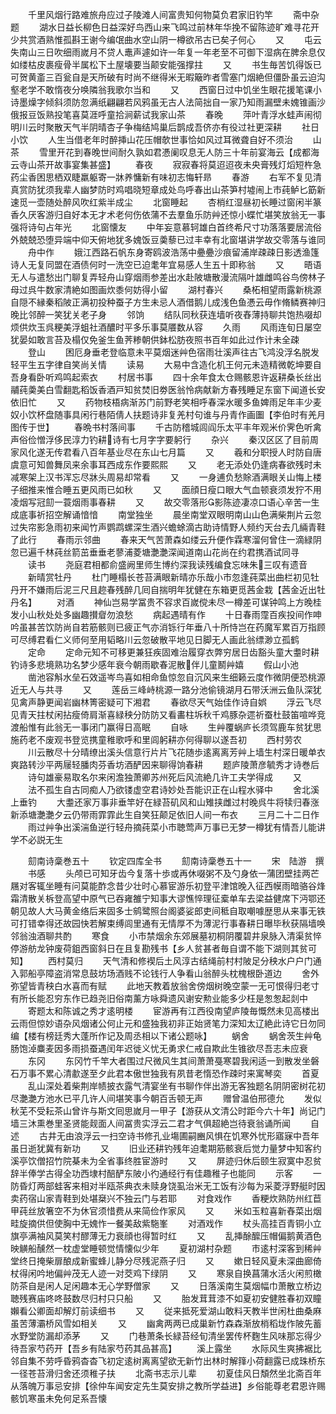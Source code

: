 <!-- { "loadSidebar": true } -->
　　千里风烟行路难旅舟应过子陵滩人间富贵知何物莫负君家旧钓竿
　　斋中杂题
　　湖水日益长柳色日益深好鸟西山来飞鸣过前林年华挽不留陈迹旷难寻花开少共赏酒熟惟孤斟王谢今编氓曲水空山阴一樽欲吊古已矣子何心
　　又
　　屯云失南山三日吹细雨嵗月不贷人鼃声遽如许一年复一年老至不可御下湿病在脾余息仅如缕枯皮裹瘦骨半属松下土屋壊要当颠安能强撑拄
　　又
　　书生毎苦饥得饭已可贺黄齑三百瓮自是天所破有时尚不继得米无暇簸昨者雪塞门烟絶但僵卧虽云迫沟壑老学不敢惰夜分唤隣翁我歌尔当和
　　又
　　西窗日过中饥坐生眼花援笔课小诗墨燥字倾斜须防忽满纸翩翩若风鸦虽无古人法简拙自一家乃知雨漏壁未媿锥画沙俄报豆饭熟投笔喜莫涯呼童拾涧薪试我家山茶
　　春晚
　　萍叶青浮水蛙声闹彻明川云时聚散天气半阴晴杏子争梅结鸠巢后鹊成吾侪亦有役过社更深耕
　　社日小饮
　　人生当借老年时醉挿山花压帽欹世事恰如风过耳微聋自好不须治
　　山茶
　　雪里开花到春晚世间耐久孰如君慿阑叹息无人防三十年前宴海云【成都海云寺山茶开故事宴集甚盛】
　　春夜
　　寂寂春将莫迢迢夜未央膏残灯熖短杵急药尘香困思栖双睫羸躯寄一牀养慵新有味初志悔轩昻
　　春游
　　右军不复见清真赏防犹须我辈人幽梦防时鸡唱晓短章成处鸟呼春出山茶笋村墟闹上市莼鲈匕筯新速觅一壶随处醉风吹红紫半成尘
　　北窗睡起
　　杏梢红湿昼初长睡过窗闲半篆香久厌客游归自好本无才术老何伤依蒲不去羣鱼乐防艸还惊小蝶忙堪笑放翁无一事强将诗句占年光
　　北窗懐友
　　中年妄意慕轲雄白首终希尺寸功落落要居流俗外兢兢恐堕异端中仰天俯地犹多媿饭豆羮藜已过丰幸有北窗堪讲学故交零落与谁同
　　舟中作
　　娥江西路石帆东身寄鸥波浩荡中疉疉沙痕留浦岸疎疎日影透渔篷诗人无复同盟在酒债何时一洗空已迫耄年宜易感人生五十即称翁
　　又
　　晤语无人与遣愁出门聊复弄轻舟山穿烟雨参差出水赴陂塘散漫流隔叶雄雌鸣谷鸟傍林子母过呉牛数家清絶如图画炊黍何妨得小留
　　湖村春兴
　　桑柘相望雨露新桃源自隠不縁秦稻陂正满初投种蚕子方生未忌人酒借鹅儿成浅色鱼慿云毋作脩鳞赛神归晚比邻醉一笑犹关老子身
　　邻饷
　　结队同秋获连墙听夜舂薄持聊共饱热啜却烦供炊玉呉粳美浮蛆社酒醲时平多乐事莫餍数从容
　　久雨
　　风雨连旬日屡空犹晏如敢言苔及榻仅免釜生鱼荠糁朝供鉢松肪夜照书百年如此过作计未全疎
　　登山
　　困厄身垂老登临意未平莫烟迷艸色宿雨壮溪声往古飞鸿没浮名脱发轻平生五字律自笑尚关情
　　读易
　　大易中含造化机王何元未造精微乾坤要自吾身看卧听鸡鸣起索衣
　　村居书事
　　四十余年食太仓赐骸恩许返耕桑长丝出鬴莼羮美白雪翻匙稻饭香酒戸知贫焚旧劵医翁怜病献新方春残睡足东窗下闻道长安依旧忙
　　又
　　药物枝梧病渐苏门前野老笑相呼春深水暖多鱼婢雨足年丰少麦奴小饮杯盘随事具闲行巷陌倩人扶题诗非复羌村句谁与丹青作画圗【李伯时有羌月图传于世】
　　春晩书村落间事
　　千古防稽城闾阎乐太平丰年观米价霁色听禽声俗俭憎浮侈民淳力钓耕诗有七月字字要躬行
　　杂兴
　　秦汉区区了目前周家风化遂无传君看八百年基业尽在东山七月篇
　　又
　　羲和分职授人时防自唐虞意可知兽舞凤来余事耳西成东作要熙熙
　　又
　　老无添处仍逢病春欲残时未减寒架上汉书浑忘尽牀头周易却常看
　　又
　　一身逋负愁賖酒满眼关山悔上楼子细推来惟合睡五更风雨已如秋
　　又
　　面顔日瘦口眼大气血顿衰须发狞不用凌烟写冠劎一蓑烟雨事春耕
　　又
　　故交零落形影陈迹凄凉口语心辛苦一生成底事祈招空解诵愔愔
　　南堂独坐
　　晨坐南堂双眼明南山山色满柴荆片云忽过失帘影急雨初来闻竹声鹦鹉螺深生酒兴蟾蜍滴古助诗情野人频约天台去几緉青鞋了此行
　　春雨示邻曲
　　春来天气苦萧森如缕云升便作霖寒溜何曾住一滴緑阴忽已遍千林莼丝箭茁垂垂老蓼浦菱塘灔灔深闻道南山花尚在约君携酒试同寻
　　读书
　　尧庭君相都俞盛阙里师生博约深我读残编食忘味朱三叹有遗音
　　新晴赏牡丹
　　杜门睡榻长苍苔满眼新晴亦乐哉小市忽逢莼菜出曲栏初见牡丹开不嫌雨后泥三尺且趂春残醉几囘自揣明年犹健在东箱更觅茜金栽【茜金近出牡丹名】
　　对酒
　　神仙岂易学冨贵不容求百嵗傥未尽一樽差可谋钟鸣上方晚桂发小山秋处处多幽趣攅睂勿浪愁
　　病起遇晴有作
　　十日春雨霪百疾投间作呻吟虽甚苦饮防尚自若筋骸则已疲正气亦消铄行年垂八十所恃岂在药魔军累百万指顾可尽缚君看仁义师何至用韬略川云忽破散平地见日脚无人画此翁缥渺立孤鹤
　　定命
　　定命元知不可移更兼狂疾固难治履穿衣弊穷居日齿豁头童大耋时耕钓诗多悲境熟功名梦少感年衰今朝雨歇春泥散伴儿童鬭艸嬉
　　假山小池
　　凿池容斛水垒石效遥岑鸟喜如相命鱼惊忽自沉风来生细籁云度作微阴便恐桃源近无人与共寻
　　又
　　莲岳三峰峙桃源一路分池偷镜湖月石带沃洲云鱼队深犹见禽声静更闻岩幽林箐密疑可下湘君
　　春欲尽天气始佳作诗自娯
　　浮云飞尽见青天拄杖闲拈瘦倚肩渐喜緑秧分防防又看畵柱坼秋千鸡豚杂遝祈蚕杜鼓笛喧哗竞渡船惟有此翁无一事闭门赢得日高眠
　　自咏
　　生艸覆蜗庐长须驾鹿车贫犹思施药老不废观书登览携童稚歌呼和里闾躬耕亦何得聊以遂吾初
　　西村劳农
　　川云散尽十分晴缭出溪头信意行片片飞花随歩逺离离芳艸上墙生村深日暖单衣爽路转沙平两屦轻膰肉芬香坊酒酽因来聊得饷春耕
　　题庐陵萧彦毓秀才诗巻后
　　诗句雄豪易取名尔来闲澹独萧卿苏州死后风流絶几许工夫学得成
　　又
　　法不孤生自古同痴人乃欲镂虚空君诗妙处吾能识正在山程水驿中
　　舍北溪上垂钓
　　大耋还家万事非垂竿好在緑苔矶风和山雉挟雌过村晚呉牛将犊归春涨新添塘灔灔夕云仍带雨霏霏此生自笑狂颠足依旧人间一布衣
　　三月二十二日作
　　雨过艸争出溪湍鱼逆行轻舟摘莼菜小市聴莺声万事已无梦一樽犹有情吾儿能讲学不必説无生








　　劎南诗稾巻五十
　　钦定四库全书
　　劎南诗稾巻五十一
　　宋　陆游　撰
　　书感
　　头颅已可知牙齿今复落十歩或再休啜粥不及勺身依一蒲团壁挂两芒屩对客辄坐睡有问莫能酢念昔少壮时心慕宦游乐初登平津馆晚入征西幙雨暗骆谷烽霜清散关柝登高望中原气已吞雍雒宁知事大谬憔悴理征槖单车去梁益健席下沔鄂还朝见故人大马黄金络后来固多士鹓鹭照台阁婆娑郎吏间秪自取嘲噱歴思从来事无铁可打错幸得还故园快若解束缚闾里通有无情厚不为薄泥行事春耕日曝毕秋获隔墙唤邻翁浊酒聊共酌
　　寒食
　　小市禁烟余东郊展墓初桐阴覆碧井泉脉入清渠贫悴停游舫龙钟废荷鉏西窗斜日在且复勘残书【乡人贫甚者毎自谓不能下湖则其贫可知】
　　西村莫归
　　天气清和修褉后土风淳古结绳前村村陂足分秧水户户门通入郭船亭障盗消常息鼓坊场酒贱不论钱行人争看山翁醉头枕槐根卧道边
　　舍外弥望皆青秧白水喜而有赋
　　此地天教着放翁舍傍烟树晚空蒙一无可恨得归老寸有所长能忍穷东作已趋尧旧俗南薰方咏舜遗风谢安勲业能多少枉是怱怱起剡中
　　寄题太和陈诚之秀才逺明楼
　　宦游再有江西役南望庐陵毎慨然未见高楼出云雨但惊妙语杂风烟诸公何止元和盛独我初非正始贤笔力深知太辽絶此诗它日勿同编【楼有榜廷秀大蓬所作记及周丞相以下诸公题咏】
　　蜗舍
　　蜗舍茨生艸龟肠饱淖麋麦因多雨损蚕遇闰年迟徙义忧无勇求仁戒自欺此生锥欲尽吾志未应衰
　　东冈
　　东冈竹千竿大者围过尺微风生其间萧萧戞寒碧我闲适一到散发坐磐石万事不累心清歗遂至夕此君本傲世独我有夙昔老惰恐作疎时来寓琴奕
　　首夏
　　乱山深处着柴荆岸帻披衣露气清宴坐有书聊作伴出游无客独题名阴阴密树花初尽灔灔方池水已平几许人间堪笑事今朝百舌顿无声
　　赠曾温伯邢德允
　　发似秋芜不受耘茶山曾许与斯文囘思嵗月一甲子【游获从文清公时距今六十年】尚记门墙三沐熏巻里圣贤能觌面人间冨贵实浮云二君才气俱超絶岂待衰翁诵所闻
　　自述
　　古井无由浪浮云一扫空诗书修孔业塲圃嗣豳风惧在饥寒外忧形寤寐中吾年虽日逝犹冀有新功
　　又
　　旧业还耕钓残年迫耄期筋骸衰后觉力量梦中知客约溪亭饮僧招竹院棊未为全省事终胜宦游时
　　又
　　屏迹归休后颐生寂寞中忍贫辞半俸学古得全功西埭村醅酽东陂小彴通经行有佳趣稚子也能同
　　示客
　　一防昏灯两部蛙客来相对半瓯茶典衣未赎身饶虱治米无工饭有沙每为采菱浮野艇时因卖药宿山家青鞋到处堪椉兴不独云门与若耶
　　对食戏作
　　香粳炊熟防州红苣甲莼丝放箸空不为休官须惜费从来简俭作家风
　　又
　　米如玉粒喜新舂菜出烟畦旋摘供但使胸中无媿怍一餐美敌紫駞峯
　　对酒戏作
　　杖头高挂百青铜小立旗亭满袖风莫笑村醪薄无力衰顔也得暂时红
　　又
　　乱挿酴醿压帽偏鹅黄酒色映觵船醺然一枕虚堂睡顿觉情懐似少年
　　夏初湖村杂题
　　市逺村深客到稀艸堂终日掩柴扉酿成新蜜蜂儿静分尽残泥燕子归
　　又
　　嫰日轻风夏未深曲廊倚杖得闲吟地偏艸茂无人迹一对茭鸡下绿阴
　　又
　　寒泉自换菖蒲水活火闲煎橄防茶自是闲人足闲趣本无心学野僧家
　　又
　　日落溪南生莫烟幅巾萧散立桥边聴残赛庙咚咚鼓数尽归村只只船
　　又
　　胎发茸茸漆不如夏初安健胜春初双瞳嬾看公卿面却解灯前读细书
　　又
　　従来抵死爱湖山敢料天教半世闲杜曲桑麻虽苦薄灞桥风雪如相关
　　又
　　幽禽两两已成巢新竹森森渐放梢稻垅作陂先蓄水野堂防漏却添茅
　　又
　　门巷萧条长緑苔经旬清坐罢传杯麴生风味那忘得少待吾家芍药开【吾乡有陆家芍药其品甚高】
　　溪上露坐
　　水际风生爽拂裾比邻自集不劳呼昏鸦杳杳飞初定逺树离离望欲无新竹出林时解箨小荷翻露已成珠桥东一径苍苔滑归舍还须稚子扶
　　北斋书志示儿辈
　　初夏佳风日頽然坐北斋百年从落魄万事忌安排【徐仲车闻安定先生莫安排之教所学益进】乡俗能尊老君恩许赐骸饥寒虽未免何足系吾懐
